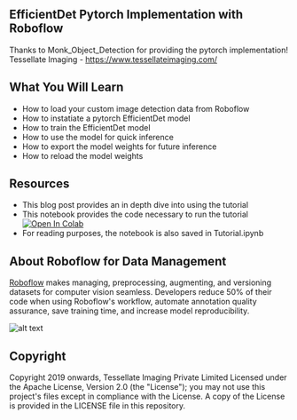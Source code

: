 ## EfficientDet Pytorch Implementation with Roboflow 

Thanks to Monk_Object_Detection for providing the pytorch implementation! Tessellate Imaging - https://www.tessellateimaging.com/

## What You Will Learn

* How to load your custom image detection data from Roboflow
* How to instatiate a pytorch EfficientDet model
* How to train the EfficientDet model
* How to use the model for quick inference
* How to export the model weights for future inference
* How to reload the model weights

## Resources

* This blog post provides an in depth dive into using the tutorial
* This notebook provides the code necessary to run the tutorial  [![Open In Colab](https://colab.research.google.com/assets/colab-badge.svg)](https://colab.research.google.com/drive/1ZmbeTro4SqT7h_TfW63MLdqbrCUk_1br#scrollTo=KwDS9qqBbMQa)
* For reading purposes, the notebook is also saved in Tutorial.ipynb


## About Roboflow for Data Management

[Roboflow](https://roboflow.ai) makes managing, preprocessing, augmenting, and versioning datasets for computer vision seamless.
Developers reduce 50% of their code when using Roboflow's workflow, automate annotation quality assurance, save training time, and increase model reproducibility.

![alt text](https://i.imgur.com/WHFqYSJ.png)


## Copyright

Copyright 2019 onwards, Tessellate Imaging Private Limited Licensed under the Apache License, Version 2.0 (the "License"); you may not use this project's files except in compliance with the License. A copy of the License is provided in the LICENSE file in this repository.
